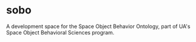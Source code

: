 # sobo

A development space for the Space Object Behavior Ontology, part of UA's Space Object Behavioral Sciences program.
